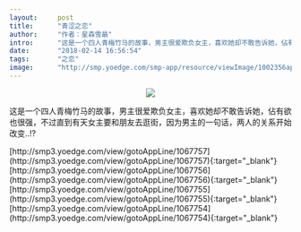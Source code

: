 ```yaml
---
layout:     post
title:      "青涩之恋"
author:     "作者：星森雪最"
intro:      "这是一个四人青梅竹马的故事，男主很爱欺负女主，喜欢她却不敢告诉她，佔有欲也很强，不过直到有天女主要和朋友去逛街，因为男主的一句话，两人的关系开始改变..!?"
date:       "2018-02-14 16:56:54"
tags:       "之恋"
image:      "http://smp.yoedge.com/smp-app/resource/viewImage/1002356appline.png"
---
```

<div style="text-align: center">
<p><img src="http://smp.yoedge.com/smp-app/resource/viewImage/1002356appline.png"/></p>
</div>
<p class="post-meta">
<span>这是一个四人青梅竹马的故事，男主很爱欺负女主，喜欢她却不敢告诉她，佔有欲也很强，不过直到有天女主要和朋友去逛街，因为男主的一句话，两人的关系开始改变..!?</span>
</p>
[http://smp3.yoedge.com/view/gotoAppLine/1067757](http://smp3.yoedge.com/view/gotoAppLine/1067757){:target="_blank"}
[http://smp3.yoedge.com/view/gotoAppLine/1067756](http://smp3.yoedge.com/view/gotoAppLine/1067756){:target="_blank"}
[http://smp3.yoedge.com/view/gotoAppLine/1067755](http://smp3.yoedge.com/view/gotoAppLine/1067755){:target="_blank"}
[http://smp3.yoedge.com/view/gotoAppLine/1067754](http://smp3.yoedge.com/view/gotoAppLine/1067754){:target="_blank"}


